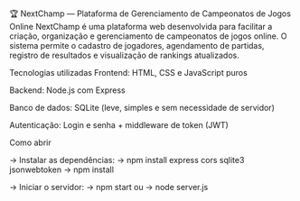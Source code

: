 🏆 NextChamp — Plataforma de Gerenciamento de Campeonatos de Jogos Online NextChamp é uma plataforma web desenvolvida para facilitar a criação, organização e gerenciamento de campeonatos de jogos online. O sistema permite o cadastro de jogadores, agendamento de partidas, registro de resultados e visualização de rankings atualizados.

Tecnologias utilizadas Frontend: HTML, CSS e JavaScript puros

Backend: Node.js com Express

Banco de dados: SQLite (leve, simples e sem necessidade de servidor)

Autenticação: Login e senha + middleware de token (JWT)

Como abrir

-> Instalar as dependências: -> npm install express cors sqlite3 jsonwebtoken -> npm install

-> Iniciar o servidor: -> npm start ou -> node server.js
